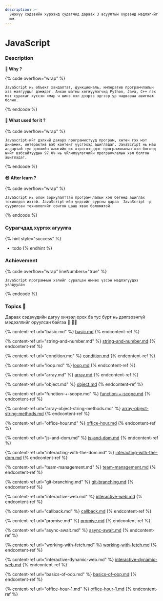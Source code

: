 ```yaml
---
description: >-
  Энэхүү сэдэвийн хүрээнд судагчид дараах 3 асуултын хүрээнд мэдлэгийг олж авах
  юм.
---
```


# JavaScript

### Description

**🤔 Why ?**&#x20;

{% code overflow="wrap" %}
```
JavaScript нь объект хандалтат, функциональ, императив програмчлалын хэв маягуудыг дэмждэг. Анхан шатны хөгжүүлэгчид Python, Java, C++ гэх мэт сурахыг хүссэн ямар ч шинэ хэл дээрээ эдгээр ур чадвараа ашиглаж болно.
```
{% endcode %}

#### 💭 What used for it ?&#x20;

{% code overflow="wrap" %}
```
Javascript-ийг дэлхий даяарх програмистууд програм, хөтөч гэх мэт динамик, интерактив вэб контент үүсгэхэд ашигладаг. JavaScript нь маш алдартай тул дэлхийн хамгийн их хэрэглэгддэг програмчлалын хэл бөгөөд нийт вэбсайтуудын 97.0% нь үйлчлүүлэгчийн програмчлалын хэл болгон ашигладаг. 
```
{% endcode %}

#### 😎 After learn ?&#x20;

{% code overflow="wrap" %}
```
JavaScript нь олон зориулалттай програмчлалын хэл бөгөөд ашиглах тохиолдол ихтэй. JavaScript-ийн үндсийг сурсны дараа  JavaScript -д суурилсан технологийг сонгон цааш явах боломжтой.
```
{% endcode %}

### Сурагчдад хүргэх агуулга

{% hint style="success" %}
* todo
{% endhint %}

### Achievement

{% code overflow="wrap" lineNumbers="true" %}
```
JavaScript программын хэлийг суралцан өмнөх үзсэн мэдлэгүүдээ уялдуулан 
```
{% endcode %}

### Topics 📖

Дараах сэдвүүдийн дагуу хичээл орох ба тус бүрт нь дэлгэрэнгүй мэдээллийг оруулсан байгаа 🥳 🤟🏻

{% content-ref url="basic.md" %}
[basic.md](basic.md)
{% endcontent-ref %}

{% content-ref url="string-and-number.md" %}
[string-and-number.md](string-and-number.md)
{% endcontent-ref %}

{% content-ref url="condition.md" %}
[condition.md](condition.md)
{% endcontent-ref %}

{% content-ref url="loop.md" %}
[loop.md](loop.md)
{% endcontent-ref %}

{% content-ref url="array.md" %}
[array.md](array.md)
{% endcontent-ref %}

{% content-ref url="object.md" %}
[object.md](object.md)
{% endcontent-ref %}

{% content-ref url="function-+-scope.md" %}
[function-+-scope.md](function-+-scope.md)
{% endcontent-ref %}

{% content-ref url="array-object-string-methods.md" %}
[array-object-string-methods.md](array-object-string-methods.md)
{% endcontent-ref %}

{% content-ref url="office-hour.md" %}
[office-hour.md](office-hour.md)
{% endcontent-ref %}

{% content-ref url="js-and-dom.md" %}
[js-and-dom.md](js-and-dom.md)
{% endcontent-ref %}

{% content-ref url="interacting-with-the-dom.md" %}
[interacting-with-the-dom.md](interacting-with-the-dom.md)
{% endcontent-ref %}

{% content-ref url="team-management.md" %}
[team-management.md](team-management.md)
{% endcontent-ref %}

{% content-ref url="git-branching.md" %}
[git-branching.md](git-branching.md)
{% endcontent-ref %}

{% content-ref url="interactive-web.md" %}
[interactive-web.md](interactive-web.md)
{% endcontent-ref %}

{% content-ref url="callback.md" %}
[callback.md](callback.md)
{% endcontent-ref %}

{% content-ref url="promise.md" %}
[promise.md](promise.md)
{% endcontent-ref %}

{% content-ref url="async-await.md" %}
[async-await.md](async-await.md)
{% endcontent-ref %}

{% content-ref url="working-with-fetch.md" %}
[working-with-fetch.md](working-with-fetch.md)
{% endcontent-ref %}

{% content-ref url="interactive-dynamic-web.md" %}
[interactive-dynamic-web.md](interactive-dynamic-web.md)
{% endcontent-ref %}

{% content-ref url="basics-of-oop.md" %}
[basics-of-oop.md](basics-of-oop.md)
{% endcontent-ref %}

{% content-ref url="office-hour-1.md" %}
[office-hour-1.md](office-hour-1.md)
{% endcontent-ref %}
